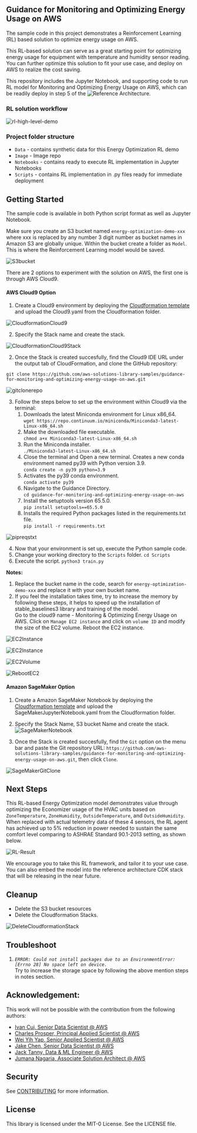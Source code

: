 ## Guidance for Monitoring and Optimizing Energy Usage on AWS

The sample code in this project demonstrates a Reinforcement Learning (RL) based solution to optimize energy usage on AWS. 

This RL-based solution can serve as a great starting point for optimizing energy usage for equipment with temperature and humidity sensor reading. You can further optimize this solution to fit your use case, and deploy on AWS to realize the cost saving.

This repository includes the Jupyter Notebook, and supporting code to run RL model for Monitoring and Optimizing Energy Usage on AWS, which can be readily deploy in step 5 of the ![Reference Architecture](Image/reference-architecture.png). 

### RL solution workflow
![rl-high-level-demo](Image/rl-demo.png)

### Project folder structure
- `Data` - contains synthetic data for this Energy Optimization RL demo
- `Image` - Image repo 
- `Notebooks` - contains ready to execute RL implementation in Jupyter Notebooks
- `Scripts` - contains RL implementation in .py files ready for immediate deployment

## Getting Started

The sample code is available in both Python script format as well as Jupyter Notebook.

Make sure you create an S3 bucket named `energy-optimization-demo-xxx` where xxx is replaced by any number 3 digit number as bucket names in Amazon S3 are globally unique. Within the bucket create a folder as `Model`. This is where the Reinforcement Learning model would be saved.

![S3bucket](Image/S3bucket.png)

There are 2 options to experiment with the solution on AWS, the first one is through AWS Cloud9.

#### AWS Cloud9 Option
1.	Create a Cloud9 environment by deploying the [Cloudformation template](https://eu-west-1.console.aws.amazon.com/cloudformation/home?region=eu-west-1#/stacks/create) and upload the Cloud9.yaml from the Cloudformation folder.

![CloudformationCloud9](Image/CloudformationCloud9.png)

2. Specify the Stack name and create the stack.

![CloudformationCloud9Stack](Image/CloudformationCloud9Stack.png)

2.	Once the Stack is created succesfully, find the Cloud9 IDE URL under the output tab of CloudFormation, and clone the GitHub repository: 

`git clone https://github.com/aws-solutions-library-samples/guidance-for-monitoring-and-optimizing-energy-usage-on-aws.git`

![gitclonerepo](Image/gitclonerepo.png)

3.	Follow the steps below to set up the environment within Cloud9 via the terminal:
    1. Downloads the latest Miniconda environment for Linux x86_64.  
      `wget https://repo.continuum.io/miniconda/Miniconda3-latest-Linux-x86_64.sh`
    2. Make the downloaded file executable.  
      `chmod a+x Miniconda3-latest-Linux-x86_64.sh`
    3. Run the Miniconda installer.  
      `./Miniconda3-latest-Linux-x86_64.sh`
    4. Close the terminal and Open a new terminal. Creates a new conda environment named py39 with Python version 3.9.  
      `conda create -n py39 python=3.9`
    5. Activates the py39 conda environment.  
      `conda activate py39`
    6. Navigate to the Guidance Directory.  
      `cd guidance-for-monitoring-and-optimizing-energy-usage-on-aws`
    7. Install the setuptools version 65.5.0.   
      `pip install setuptools==65.5.0`
    8. Installs the required Python packages listed in the requirements.txt file.  
      `pip install -r requirements.txt`

![pipreqstxt](Image/pipreqstxt.png)

4.	Now that your environment is set up, execute the Python sample code.  
   1. Change your working directory to the `Scripts` folder.
      `cd Scripts`  
   2. Execute the script.
      `python3 train.py`

**Notes:**
1.	Replace the bucket name in the code, search for `energy-optimization-demo-xxx` and replace it with your own bucket name. 
2.	If you feel the installation takes time, try to increase the memory by following these steps, it helps to speed up the installation of stable_baselines3 library and training of the model.  
Go to the cloud9 name - Monitoring & Optimizing Energy Usage on AWS. Click on `Manage EC2 instance` and click on `volume ID` and modify the size of the EC2 volume. Reboot the EC2 instance.

![EC2Instance](Image/EC2instance.png)  

![EC2Instance](Image/EC2instance2.png)  

![EC2Volume](Image/EC2Volume.png)  

![RebootEC2](Image/RebootEC2.png)  

#### Amazon SageMaker Option

1.	Create a Amazon SageMaker Notebook by deploying the [Cloudformation template](https://eu-west-1.console.aws.amazon.com/cloudformation/home?region=eu-west-1#/stacks/create) and upload the SageMakerJupyterNotebook.yaml from the Cloudformation folder.

2. Specify the Stack Name, S3 bucket Name and create the stack.
![SageMakerNotebook](Image/SageMakerNotebook.png)

3.	Once the Stack is created succesfully, find the `Git` option on the menu bar and paste the Git repository URL: `https://github.com/aws-solutions-library-samples/guidance-for-monitoring-and-optimizing-energy-usage-on-aws.git`, then click `Clone`.

![SageMakerGitClone](Image/SageMakerGitClone.png)

## Next Steps

This RL-based Energy Optimization model demonstrates value through optimizing the Economizer usage of the HVAC units based on `ZoneTemperature`, `ZoneHumidity`, `OutsideTemperature`, and `OutsideHumidity`. When replaced with actual telemetry data of these 4 sensors, the RL agent has achieved up to 5% reduction in power needed to sustain the same comfort level comparing to ASHRAE Standard 90.1-2013 setting, as shown below. 

![RL-Result](Image/rl-result.png)

We encourage you to take this RL framework, and tailor it to your use case. You can also embed the model into the reference architecture CDK stack that will be releasing in the near future.

## Cleanup
-	Delete the S3 bucket resources 
-	Delete the Cloudformation Stacks.

![DeleteCloudformationStack](Image/DeleteCloudformationStack.png)

## Troubleshoot
1.	*`ERROR: Could not install packages due to an EnvironmentError: [Errno 28] No space left on device.`*  
Try to increase the storage space by following the above mention steps in notes section.

## Acknowledgement:
This work will not be possible with the contribution from the following authors:
- [Ivan Cui, Senior Data Scientist @ AWS](https://www.linkedin.com/in/jiarongivancui/)
- [Charles Prosper, Principal Applied Scientist @ AWS](https://www.linkedin.com/in/charles-prosper-9a580216a/)
- [Wei Yih Yap, Senior Applied Scientist @ AWS](https://www.linkedin.com/in/yapweiyih/)
- [Jake Chen, Senior Data Scientist @ AWS](https://www.linkedin.com/in/jakejchen/)
- [Jack Tanny, Data & ML Engineer @ AWS](https://www.linkedin.com/in/john-tanny/)
- [Jumana Nagaria, Associate Solution Architect @ AWS](https://www.linkedin.com/in/jumana-nagaria/)

## Security

See [CONTRIBUTING](CONTRIBUTING.md#security-issue-notifications) for more information.

## License

This library is licensed under the MIT-0 License. See the LICENSE file.
